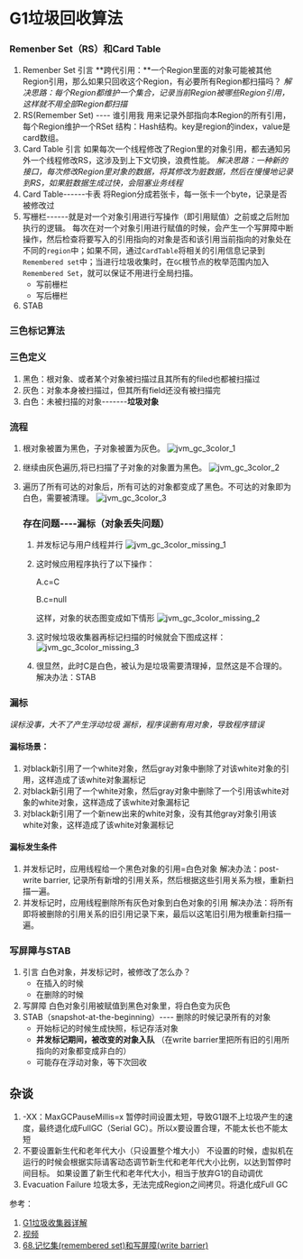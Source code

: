 # G1垃圾回收算法

### Remenber Set（RS）和Card Table

1. Remenber Set 引言
   **跨代引用：**一个Region里面的对象可能被其他Region引用，那么如果只回收这个Region，有必要所有Region都扫描吗？
   *解决思路：每个Region都维护一个集合，记录当前Region被哪些Region引用，这样就不用全部Region都扫描*
2. RS(Remember Set) ---- 谁引用我
   用来记录外部指向本Region的所有引用，每个Region维护一个RSet
   结构：Hash结构。key是region的index，value是card数组。
3. Card Table 引言
   如果每次一个线程修改了Region里的对象引用，都去通知另外一个线程修改RS，这涉及到上下文切换，浪费性能。
   *解决思路：一种新的接口，每次修改Region里对象的数据，将其修改为脏数据，然后在慢慢地记录到RS，如果脏数据生成过快，会阻塞业务线程*
4. Card Table------卡表
   将Region分成若张卡，每一张卡一个byte，记录是否被修改过
5. 写栅栏------就是对一个对象引用进行写操作（即引用赋值）之前或之后附加执行的逻辑。
   每次在对一个对象引用进行赋值的时候，会产生一个写屏障中断操作，然后检查将要写入的引用指向的对象是否和该引用当前指向的对象处在不同的`region`中；如果不同，通过`CardTable`将相关的引用信息记录到`Remembered set`中；当进行垃圾收集时，在`GC`根节点的枚举范围内加入`Remembered Set`，就可以保证不用进行全局扫描。
   * 写前栅栏
   * 写后栅栏
6. STAB

### 三色标记算法

### 三色定义

1. 黑色：根对象、或者某个对象被扫描过且其所有的filed也都被扫描过
2. 灰色：对象本身被扫描过，但其所有field还没有被扫描完
3. 白色：未被扫描的对象-------**垃圾对象**

### 流程

1. 根对象被置为黑色，子对象被置为灰色。
   ![jvm_gc_3color_1](https://raw.githubusercontent.com/huan415/JavaYang/master/assets/jvm_gc_3color_1.png)

2. 继续由灰色遍历,将已扫描了子对象的对象置为黑色。
   ![jvm_gc_3color_2](https://raw.githubusercontent.com/huan415/JavaYang/master/assets/jvm_gc_3color_2.png)

3. 遍历了所有可达的对象后，所有可达的对象都变成了黑色。不可达的对象即为白色，需要被清理。
   ![jvm_gc_3color_3](https://raw.githubusercontent.com/huan415/JavaYang/master/assets/jvm_gc_3color_3.png)

   ### 存在问题----漏标（对象丢失问题）

   1. 并发标记与用户线程并行
      ![jvm_gc_3color_missing_1](https://raw.githubusercontent.com/huan415/JavaYang/master/assets/jvm_gc_3color_missing_1.png)

   2. 这时候应用程序执行了以下操作：

      A.c=C

      B.c=null

      这样，对象的状态图变成如下情形
      ![jvm_gc_3color_missing_2](https://raw.githubusercontent.com/huan415/JavaYang/master/assets/jvm_gc_3color_missing_2.png)

   3. 这时候垃圾收集器再标记扫描的时候就会下图成这样：
      ![jvm_gc_3color_missing_3](https://raw.githubusercontent.com/huan415/JavaYang/master/assets/jvm_gc_3color_missing_3.png)

   4. 很显然，此时C是白色，被认为是垃圾需要清理掉，显然这是不合理的。
      解决办法：STAB

### 漏标 

*误标没事，大不了产生浮动垃圾*
*漏标，程序误删有用对象，导致程序错误*

#### 漏标场景：

1. 对black新引用了一个white对象，然后gray对象中删除了对该white对象的引用，这样造成了该white对象漏标记
2. 对black新引用了一个white对象，然后gray对象中删除了一个引用该white对象的white对象，这样造成了该white对象漏标记
3. 对black新引用了一个新new出来的white对象，没有其他gray对象引用该white对象，这样造成了该white对象漏标记

#### 漏标发生条件

1. 并发标记时，应用线程给一个黑色对象的引用=白色对象
   解决办法：post-write barrier, 记录所有新增的引用关系，然后根据这些引用关系为根，重新扫描一遍。
2. 并发标记时，应用线程删除所有灰色对象到白色对象的引用
   解决办法：将所有即将被删除的引用关系的旧引用记录下来，最后以这笔旧引用为根重新扫描一遍。

### 写屏障与STAB

1. 引言
   白色对象，并发标记时，被修改了怎么办？
   * 在插入的时候
   * 在删除的时候
2. 写屏障
   白色对象引用被赋值到黑色对象里，将白色变为灰色
3. STAB（snapshot-at-the-beginning）----  删除的时候记录所有的对象
   * 开始标记的时候生成快照，标记存活对象
   * **并发标记期间，被改变的对象入队**
     （在write barrier里把所有旧的引用所指向的对象都变成非白的）
   * 可能存在浮动对象，等下次回收



## 杂谈

1. -XX：MaxGCPauseMillis=x 暂停时间设置太短，导致G1跟不上垃圾产生的速度，最终退化成FullGC（Serial GC）。所以x要设置合理，不能太长也不能太短
2. 不要设置新生代和老年代大小（只设置整个堆大小）
   不设置的时候，虚拟机在运行的时候会根据实际请客动态调节新生代和老年代大小比例，以达到暂停时间目标。
   如果设置了新生代和老年代大小，相当于放弃G1的自动调优
3. Evacuation Failure
   垃圾太多，无法完成Region之间拷贝。将退化成Full GC

参考：

1. [G1垃圾收集器详解](https://blog.csdn.net/qq_38294614/article/details/107746331)
2. [视频](https://www.ixigua.com/7000746450342642206?id=7002413230094352926&logTag=534cb5315984144474f6)
3. [68.记忆集(remembered set)和写屏障(write barrier)](https://www.cnblogs.com/yuexiaoyun/articles/14003054.html)

